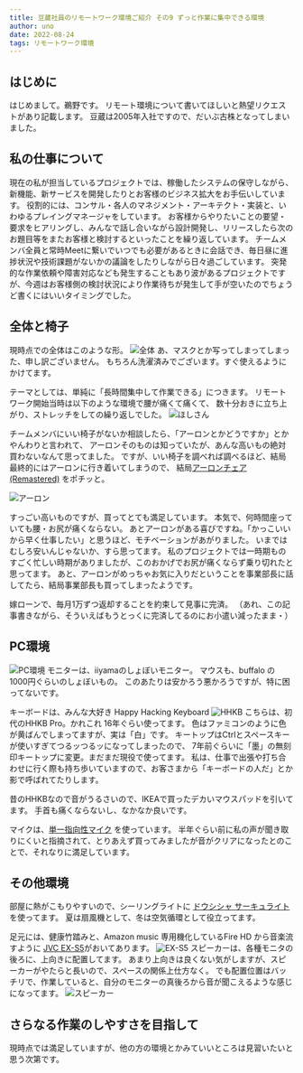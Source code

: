 ```yaml
---
title: 豆蔵社員のリモートワーク環境ご紹介 その9 ずっと作業に集中できる環境
author: uno
date: 2022-08-24
tags: リモートワーク環境
---
```


## はじめに

はじめまして。鵜野です。
リモート環境について書いてほしいと熱望リクエストがあり記載します。
豆蔵は2005年入社ですので、だいぶ古株となってしまいました。

## 私の仕事について

現在の私が担当しているプロジェクトでは、稼働したシステムの保守しながら、新機能、新サービスを開発したりとお客様のビジネス拡大をお手伝いしています。
役割的には、コンサル・各人のマネジメント・アーキテクト・実装と、いわゆるプレイングマネージャをしています。
お客様からやりたいことの要望・要求をヒアリングし、みんなで話し合いながら設計開発し、リリースしたら次のお題目等をまたお客様と検討するといったことを繰り返しています。
チームメンバ全員と常時Meetに繋いでいつでも必要があるときに会話でき、毎日昼に進捗状況や技術課題がないかの議論をしたりしながら日々過ごしています。
突発的な作業依頼や障害対応なども発生することもあり波があるプロジェクトですが、今週はお客様側の検討状況により作業待ちが発生して手が空いたのでちょうど書くにはいいタイミングでした。

## 全体と椅子

現時点での全体はこのような形。
![全体](/img/blogs/2022/0824_remote-env009-1.jpg)
あ、マスクとか写ってしまってしまった、申し訳ございません。
もちろん洗濯済みでございます。すぐ使えるようにかけてます。

テーマとしては、単純に「長時間集中して作業できる」につきます。
リモートワーク開始当時は以下のような環境で腰が痛くて痛くて、
数十分おきに立ち上がり、ストレッチをしての繰り返しでした。
![ほしさん](/img/blogs/2022/0824_remote-env009-2.jpg)

チームメンバにいい椅子がないか相談したら、「アーロンとかどうですか」とかやんわりと言われて、
アーロンそのものは知っていたが、あんな高いもの絶対買わないなんて思ってました。
ですが、いい椅子を調べれば調べるほど、結局最終的にはアーロンに行き着いてしまうので、
結局[アーロンチェア(Remastered)](https://store.hermanmiller.co.jp/c/chairs/office_chairs/AER1/AER1C33DWALPG1G1G1DC1BK23103) をポチッと。

![アーロン](/img/blogs/2022/0824_remote-env009-3.jpg)

すっごい高いものですが、買ってとても満足しています。
本気で、何時間座っていても腰・お尻が痛くならない。
あとアーロンがある喜びですね。「かっこいいから早く仕事したい」と思うほど、モチベーションがあがりました。
いまではむしろ安いんじゃないか、すら思ってます。
私のプロジェクトでは一時期ものすごく忙しい時期がありましたが、このおかげでお尻が痛くならず乗り切れたと思ってます。
あと、アーロンがめっちゃお気に入りだということを事業部長に話してたら、結局事業部長も買ってしまったようです。

嫁ローンで、毎月1万ずつ返却することを約束して見事に完済。
（あれ、この記事書きながら、そういえばもうとっくに完済してるのにお小遣い減ったまま・）

## PC環境

![PC環境](/img/blogs/2022/0824_remote-env009-4.jpg)
モニターは、iiyamaのしょぼいモニター。
マウスも、buffalo の 1000円ぐらいのしょぼいもの。
このあたりは安かろう悪かろうですが、特に困ってないです。

キーボードは、みんな大好き Happy Hacking Keyboard
![HHKB](/img/blogs/2022/0824_remote-env009-5.jpg)
こちらは、初代のHHKB Pro。かれこれ 16年ぐらい使ってます。
色はファミコンのように色が黄ばんでしまってますが、実は「白」です。
キートップはCtrlとスペースキーが使いすぎてつるッつるッになってしまったので、
7年前ぐらいに「墨」の無刻印キートップに変更。まだまだ現役で使ってます。
私は、仕事で出張や打ち合わせに行く際も持ち歩いていますので、お客さまから「キーボードの人だ」とか影で呼ばれてたりします。

昔のHHKBなので音がうるさいので、IKEAで買ったデカいマウスパッドを引いてます。
手首も痛くならないし、なかなか良いです。

マイクは、[単一指向性マイク](https://www.maono.com/products/usb-condenser-microphone-with-mic-gain-etc-maono-au-pm461t) を使っています。
半年ぐらい前に私の声が聞き取りにくいと指摘されて、とりあえず買ってみましたが音がクリアになったとのことで、それなりに満足しています。

## その他環境

部屋に熱がこもりやすいので、シーリングライトに [ドウシシャ サーキュライト](https://circulight.com/ceiling-standard/)を使ってます。
夏は扇風機として、冬は空気循環として役立ってます。

足元には、健康竹踏みと、Amazon music 専用機化しているFire HD から音楽流すように [JVC EX-S5](https://www.jvc.com/jp/audio/lineup/ex-s5/)がおいてあります。
![EX-S5](/img/blogs/2022/0824_remote-env009-6.jpg)
スピーカーは、各種モニタの後ろに、上向きに配置してます。
あまり上向きは良くない気がしますが、スピーカーがやたらと長いので、スペースの関係上仕方なく。
でも配置位置はバッチリで、作業していると、自分のモニターの真後ろから音が聞こえるような感じになってます。
![スピーカー](/img/blogs/2022/0824_remote-env009-7.jpg)


## さらなる作業のしやすさを目指して

現時点では満足していますが、他の方の環境とかみていいところは見習いたいと思う次第です。

